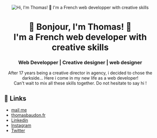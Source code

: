 <p align="center">
  <img src="./img/bandeau-home.png" alt="Hi, I'm Thomas! 👋 I'm a French web developper with creative skills">
</p>

<h1 align="center"> 👋 Bonjour, I'm Thomas! 👋<br> I'm a French web developer with creative skills </h1>
<h3 align="center"> Web Developper | Creative designer | web designer</h3>

<p align="center"> After 17 years being a creative director in agency, i decided to chose the darkside... Here i come in my new life as a web developer! <br>
Can't wait to mix all these skills together. Do not hesitate to say hi !</p>

## :link: Links

- [mail me](mailto:thomas@thomasbaudon.fr)
- [thomasbaudon.fr](https://www.thomasbaudon.fr/)
- [Linkedin](https://www.linkedin.com/in/thomas-baudon-985323a6/)
- [Instagram](https://www.instagram.com/__toma_b/?hl=fr)
- [Twitter](https://twitter.com/tbaudon)
